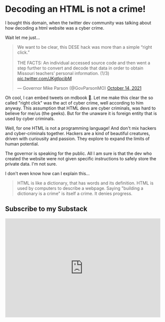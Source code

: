 <!-- # Hi, Welcome -->
# Decoding an HTML is not a crime!
I bought this domain, when the twitter dev community was talking about how decoding a html website was a cyber crime. 

Wait let me just...

<blockquote class="twitter-tweet" data-theme="dark"><p lang="en" dir="ltr">We want to be clear, this DESE hack was more than a simple “right click.” <br><br>THE FACTS: An individual accessed source code and then went a step further to convert and decode that data in order to obtain Missouri teachers’ personal information. (1/3) <a href="https://t.co/JKgtIpcibM">pic.twitter.com/JKgtIpcibM</a></p>&mdash; Governor Mike Parson (@GovParsonMO) <a href="https://twitter.com/GovParsonMO/status/1448750830857904129?ref_src=twsrc%5Etfw">October 14, 2021</a></blockquote> <script async src="https://platform.twitter.com/widgets.js" charset="utf-8"></script>

Oh cool, I can embed tweets on mdbook 🥂. Let me make this clear the so called "right click" was the act of cyber crime, well according to him anyway. This assumption that HTML devs are cyber criminals, was hard to believe for me/us (the geeks). But for the unaware it is foreign entity that is used by cyber criminals.

Well, for one HTML is not a programming language! And don't mix hackers and cyber-criminals together. Hackers are a kind of beautiful creatures, driven with curiousity and passion. They explore to expand the limits of human potential. 

The governor is speaking for the public. All I am sure is that the dev who created the website were not given specific instructions to safely store the private data. I'm not sure.

I don't even know how can I explain this... 
> HTML is like a dictionary, that has words and its definition. HTML is used by computers to describe a webpage. Saying "building a dictionary is a crime" is itself a crime. It denies progress.

## Subscribe to my Substack
<iframe src="https://decodedhtml.substack.com/embed" width="100%" height="320" style="border:1px solid #EEE; background:white;" frameborder="0" scrolling="no"></iframe>